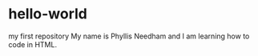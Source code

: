 # hello-world
my first repository
My name is Phyllis Needham and I am learning how to code in HTML.
